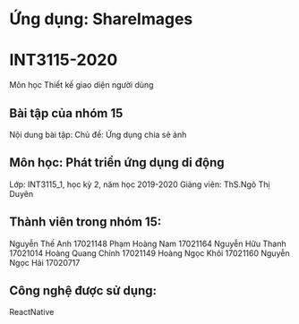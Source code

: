 # Ứng dụng: ShareImages

# INT3115-2020
Môn học Thiết kế giao diện người dùng

## Bài tập của nhóm 15
Nội dung bài tập: Chủ đề: Ứng dụng chia sẻ ảnh

## Môn học: Phát triển ứng dụng di động
Lớp: INT3115_1, học kỳ 2, năm học 2019-2020
Giảng viên: ThS.Ngô Thị Duyên

## Thành viên trong nhóm 15:
Nguyễn Thế Anh 17021148
Phạm Hoàng Nam 17021164
Nguyễn Hữu Thanh 17021014
Hoàng Quang Chỉnh 17021149
Hoàng Ngọc Khôi 17021160
Nguyễn Ngọc Hải 17020717

## Công nghệ được sử dụng:
ReactNative

